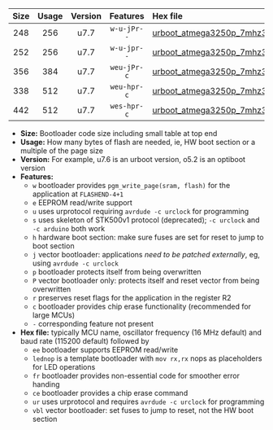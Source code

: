 |Size|Usage|Version|Features|Hex file|
|:-:|:-:|:-:|:-:|:--|
|248|256|u7.7|`w-u-jPr--`|[urboot_atmega3250p_7mhz3728_57600bps_lednop_ur_vbl.hex](https://raw.githubusercontent.com/stefanrueger/urboot.hex/main/mcus/atmega3250p/fcpu_7mhz3728/57600_bps/urboot_atmega3250p_7mhz3728_57600bps_lednop_ur_vbl.hex)|
|252|256|u7.7|`w-u-jpr--`|[urboot_atmega3250p_7mhz3728_57600bps_lednop_fr_ur_vbl.hex](https://raw.githubusercontent.com/stefanrueger/urboot.hex/main/mcus/atmega3250p/fcpu_7mhz3728/57600_bps/urboot_atmega3250p_7mhz3728_57600bps_lednop_fr_ur_vbl.hex)|
|356|384|u7.7|`weu-jPr-c`|[urboot_atmega3250p_7mhz3728_57600bps_ee_lednop_fr_ce_ur_vbl.hex](https://raw.githubusercontent.com/stefanrueger/urboot.hex/main/mcus/atmega3250p/fcpu_7mhz3728/57600_bps/urboot_atmega3250p_7mhz3728_57600bps_ee_lednop_fr_ce_ur_vbl.hex)|
|338|512|u7.7|`weu-hpr-c`|[urboot_atmega3250p_7mhz3728_57600bps_ee_lednop_fr_ce_ur.hex](https://raw.githubusercontent.com/stefanrueger/urboot.hex/main/mcus/atmega3250p/fcpu_7mhz3728/57600_bps/urboot_atmega3250p_7mhz3728_57600bps_ee_lednop_fr_ce_ur.hex)|
|442|512|u7.7|`wes-hpr-c`|[urboot_atmega3250p_7mhz3728_57600bps_ee_lednop_fr_ce.hex](https://raw.githubusercontent.com/stefanrueger/urboot.hex/main/mcus/atmega3250p/fcpu_7mhz3728/57600_bps/urboot_atmega3250p_7mhz3728_57600bps_ee_lednop_fr_ce.hex)|

- **Size:** Bootloader code size including small table at top end
- **Usage:** How many bytes of flash are needed, ie, HW boot section or a multiple of the page size
- **Version:** For example, u7.6 is an urboot version, o5.2 is an optiboot version
- **Features:**
  + `w` bootloader provides `pgm_write_page(sram, flash)` for the application at `FLASHEND-4+1`
  + `e` EEPROM read/write support
  + `u` uses urprotocol requiring `avrdude -c urclock` for programming
  + `s` uses skeleton of STK500v1 protocol (deprecated); `-c urclock` and `-c arduino` both work
  + `h` hardware boot section: make sure fuses are set for reset to jump to boot section
  + `j` vector bootloader: applications *need to be patched externally*, eg, using `avrdude -c urclock`
  + `p` bootloader protects itself from being overwritten
  + `P` vector bootloader only: protects itself and reset vector from being overwritten
  + `r` preserves reset flags for the application in the register R2
  + `c` bootloader provides chip erase functionality (recommended for large MCUs)
  + `-` corresponding feature not present
- **Hex file:** typically MCU name, oscillator frequency (16 MHz default) and baud rate (115200 default) followed by
  + `ee` bootloader supports EEPROM read/write
  + `lednop` is a template bootloader with `mov rx,rx` nops as placeholders for LED operations
  + `fr` bootloader provides non-essential code for smoother error handing
  + `ce` bootloader provides a chip erase command
  + `ur` uses urprotocol and requires `avrdude -c urclock` for programming
  + `vbl` vector bootloader: set fuses to jump to reset, not the HW boot section
